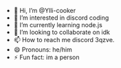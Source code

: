 - 👋 Hi, I’m @Ylli-cooker
- 👀 I’m interested in discord coding
- 🌱 I’m currently learning node.js
- 💞️ I’m looking to collaborate on idk
- 📫 How to reach me discord 3qzve.
- 😄 Pronouns: he/him
- ⚡ Fun fact: im a person
